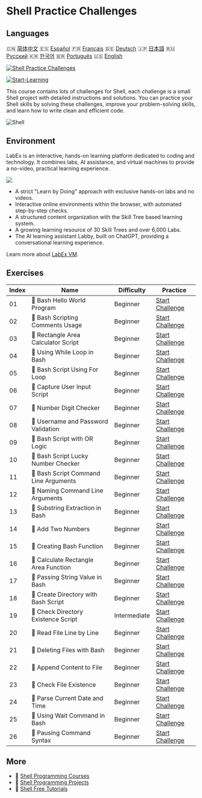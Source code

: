 # Shell Practice Challenges

## Languages

🇨🇳 [简体中文](README_zh.md) 🇪🇸 [Español](README_es.md) 🇫🇷 [Français](README_fr.md) 🇩🇪 [Deutsch](README_de.md) 🇯🇵 [日本語](README_ja.md) 🇷🇺 [Русский](README_ru.md) 🇰🇷 [한국어](README_ko.md) 🇧🇷 [Português](README_pt.md) 🇺🇸 [English](README.md) 

[![Shell Practice Challenges](https://cover-creator.labex.io/shell-practice-challenges.png)](https://labex.io/courses/shell-practice-challenges)

[![Start-Learning](https://img.shields.io/badge/Start-Learning-whitesmoke?style=for-the-badge)](https://labex.io/courses/shell-practice-challenges)

This course contains lots of challenges for Shell, each challenge is a small Shell project with detailed instructions and solutions. You can practice your Shell skills by solving these challenges, improve your problem-solving skills, and learn how to write clean and efficient code.

![Shell](https://img.shields.io/badge/Shell-whitesmoke?style=for-the-badge&logo=shell)


## Environment

LabEx is an interactive, hands-on learning platform dedicated to coding and technology. It combines labs, AI assistance, and virtual machines to provide a no-video, practical learning experience.

![](https://tutorial-screenshot.getvm.io/images/vm-1725247253.png)

- A strict "Learn by Doing" approach with exclusive hands-on labs and no videos.
- Interactive online environments within the browser, with automated step-by-step checks.
- A structured content organization with the Skill Tree based learning system.
- A growing learning resource of 30 Skill Trees and over 6,000 Labs.
- The AI learning assistant Labby, built on ChatGPT, providing a conversational learning experience.

Learn more about [LabEx VM](https://support.labex.io/using-labex/virtual-machine).

## Exercises

|   Index | Name                                  | Difficulty   | Practice                                                                                                            |
|---------|---------------------------------------|--------------|---------------------------------------------------------------------------------------------------------------------|
|      01 | 🎯 Bash Hello World Program           | Beginner     | <a target='_blank' href='https://labex.io/labs/linux-bash-hello-world-program-387351'>Start Challenge</a>           |
|      02 | 🎯 Bash Scripting Comments Usage      | Beginner     | <a target='_blank' href='https://labex.io/labs/shell-bash-scripting-comments-usage-387353'>Start Challenge</a>      |
|      03 | 🎯 Rectangle Area Calculator Script   | Beginner     | <a target='_blank' href='https://labex.io/labs/shell-rectangle-area-calculator-script-387354'>Start Challenge</a>   |
|      04 | 🎯 Using While Loop in Bash           | Beginner     | <a target='_blank' href='https://labex.io/labs/shell-using-while-loop-in-bash-387355'>Start Challenge</a>           |
|      05 | 🎯 Bash Script Using For Loop         | Beginner     | <a target='_blank' href='https://labex.io/labs/shell-bash-script-using-for-loop-387356'>Start Challenge</a>         |
|      06 | 🎯 Capture User Input Script          | Beginner     | <a target='_blank' href='https://labex.io/labs/shell-capture-user-input-script-387357'>Start Challenge</a>          |
|      07 | 🎯 Number Digit Checker               | Beginner     | <a target='_blank' href='https://labex.io/labs/shell-number-digit-checker-387358'>Start Challenge</a>               |
|      08 | 🎯 Username and Password Validation   | Beginner     | <a target='_blank' href='https://labex.io/labs/shell-username-and-password-validation-387359'>Start Challenge</a>   |
|      09 | 🎯 Bash Script with OR Logic          | Beginner     | <a target='_blank' href='https://labex.io/labs/shell-bash-script-with-or-logic-387360'>Start Challenge</a>          |
|      10 | 🎯 Bash Script Lucky Number Checker   | Beginner     | <a target='_blank' href='https://labex.io/labs/shell-bash-script-lucky-number-checker-387361'>Start Challenge</a>   |
|      11 | 🎯 Bash Script Command Line Arguments | Beginner     | <a target='_blank' href='https://labex.io/labs/shell-bash-script-command-line-arguments-387363'>Start Challenge</a> |
|      12 | 🎯 Naming Command Line Arguments      | Beginner     | <a target='_blank' href='https://labex.io/labs/shell-naming-command-line-arguments-387364'>Start Challenge</a>      |
|      13 | 🎯 Substring Extraction in Bash       | Beginner     | <a target='_blank' href='https://labex.io/labs/shell-substring-extraction-in-bash-387366'>Start Challenge</a>       |
|      14 | 🎯 Add Two Numbers                    | Beginner     | <a target='_blank' href='https://labex.io/labs/shell-add-two-numbers-387367'>Start Challenge</a>                    |
|      15 | 🎯 Creating Bash Function             | Beginner     | <a target='_blank' href='https://labex.io/labs/shell-creating-bash-function-387368'>Start Challenge</a>             |
|      16 | 🎯 Calculate Rectangle Area Function  | Beginner     | <a target='_blank' href='https://labex.io/labs/shell-calculate-rectangle-area-function-387369'>Start Challenge</a>  |
|      17 | 🎯 Passing String Value in Bash       | Beginner     | <a target='_blank' href='https://labex.io/labs/shell-passing-string-value-in-bash-387370'>Start Challenge</a>       |
|      18 | 🎯 Create Directory with Bash Script  | Beginner     | <a target='_blank' href='https://labex.io/labs/shell-create-directory-with-bash-script-387371'>Start Challenge</a>  |
|      19 | 🎯 Check Directory Existence Script   | Intermediate | <a target='_blank' href='https://labex.io/labs/shell-check-directory-existence-script-387372'>Start Challenge</a>   |
|      20 | 🎯 Read File Line by Line             | Beginner     | <a target='_blank' href='https://labex.io/labs/shell-read-file-line-by-line-387373'>Start Challenge</a>             |
|      21 | 🎯 Deleting Files with Bash           | Beginner     | <a target='_blank' href='https://labex.io/labs/shell-deleting-files-with-bash-387374'>Start Challenge</a>           |
|      22 | 🎯 Append Content to File             | Beginner     | <a target='_blank' href='https://labex.io/labs/shell-append-content-to-file-387375'>Start Challenge</a>             |
|      23 | 🎯 Check File Existence               | Beginner     | <a target='_blank' href='https://labex.io/labs/shell-check-file-existence-387376'>Start Challenge</a>               |
|      24 | 🎯 Parse Current Date and Time        | Beginner     | <a target='_blank' href='https://labex.io/labs/shell-parse-current-date-and-time-387377'>Start Challenge</a>        |
|      25 | 🎯 Using Wait Command in Bash         | Beginner     | <a target='_blank' href='https://labex.io/labs/shell-using-wait-command-in-bash-387378'>Start Challenge</a>         |
|      26 | 🎯 Pausing Command Syntax             | Beginner     | <a target='_blank' href='https://labex.io/labs/shell-pausing-command-syntax-387379'>Start Challenge</a>             |

## More

- 🔗 [Shell Programming Courses](https://github.com/labex-labs/awesome-programming-courses)
- 🔗 [Shell Programming Projects](https://github.com/labex-labs/awesome-programming-projects)
- 🔗 [Shell Free Tutorials](https://github.com/labex-labs/shell-free-tutorials)


